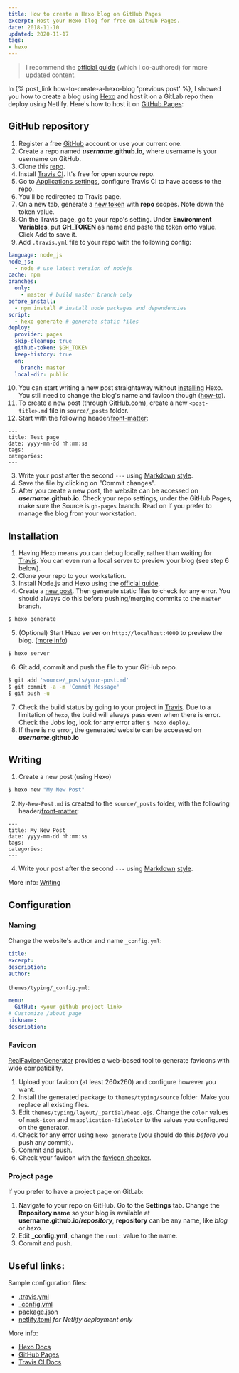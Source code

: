 ```yaml
---
title: How to create a Hexo blog on GitHub Pages
excerpt: Host your Hexo blog for free on GitHub Pages.
date: 2018-11-10
updated: 2020-11-17
tags:
- hexo
---
```


> I recommend the [official guide](https://hexo.io/docs/github-pages) (which I co-authored) for more updated content.

In {% post_link how-to-create-a-hexo-blog 'previous post' %}, I showed you how to create a blog using [Hexo](https://hexo.io) and host it on a GitLab repo then deploy using Netlify. Here's how to host it on [GitHub Pages](https://pages.github.com/):

## GitHub repository
1. Register a free [GitHub](https://github.com/join) account or use your current one.
2. Create a repo named <b>*username*.github.io</b>, where username is your username on GitHub.
3. Clone this [repo](https://gitlab.com/curben/blog).
4. Install [Travis CI](https://github.com/marketplace/travis-ci). It's free for open source repo.
5. Go to [Applications settings](https://github.com/settings/installations), configure Travis CI to have access to the repo.
6. You'll be redirected to Travis page.
7. On a new tab, generate a [new token](https://github.com/settings/tokens) with **repo** scopes. Note down the token value.
8. On the Travis page, go to your repo's setting. Under **Environment Variables**, put **GH_TOKEN** as name and paste the token onto value. Click Add to save it.
9. Add `.travis.yml` file to your repo with the following config:

```yml
language: node_js
node_js:
  - node # use latest version of nodejs
cache: npm
branches:
  only:
    - master # build master branch only
before_install:
  - npm install # install node packages and dependencies
script:
  - hexo generate # generate static files
deploy:
  provider: pages
  skip-cleanup: true
  github-token: $GH_TOKEN
  keep-history: true
  on:
    branch: master
  local-dir: public
```

10. You can start writing a new post straightaway without [installing](#Installation) Hexo. You still need to change the blog's name and favicon though ([how-to](#naming)).
  1. To create a new post (through [GitHub.com](https://help.github.com/en/articles/creating-new-files)), create a new `<post-title>.md` file in `source/_posts` folder.
  2. Start with the following header/[front-matter](https://hexo.io/docs/front-matter):

  ```
  ---
  title: Test page
  date: yyyy-mm-dd hh:mm:ss
  tags:
  categories:
  ---
  ```

  3. Write your post after the second `---` using [Markdown](https://guides.github.com/features/mastering-markdown/) [style](https://help.github.com/articles/basic-writing-and-formatting-syntax/).
  4. Save the file by clicking on "Commit changes".
11. After you create a new post, the website can be accessed on <b>*username*.github.io</b>. Check your repo settings, under the GitHub Pages, make sure the Source is `gh-pages` branch. Read on if you prefer to manage the blog from your workstation.

## Installation
1. Having Hexo means you can debug locally, rather than waiting for [Travis](https://travis-ci.com/). You can even run a local server to preview your blog (see step 6 below).
2. Clone your repo to your workstation.
3. Install Node.js and Hexo using the [official guide](https://hexo.io/docs/).
4. Create a [new post](#Writing). Then generate static files to check for any error. You should always do this before pushing/merging commits to the `master` branch.

```bash
$ hexo generate
```

5. (Optional) Start Hexo server on `http://localhost:4000` to preview the blog. ([more info](https://hexo.io/docs/server))

```bash
$ hexo server
```

6. Git add, commit and push the file to your GitHub repo.

``` bash
$ git add 'source/_posts/your-post.md'
$ git commit -a -m 'Commit Message'
$ git push -u
```

7. Check the build status by going to your project in [Travis](https://travis-ci.com/). Due to a limitation of `hexo`, the build will always pass even when there is error. Check the Jobs log, look for any error after `$ hexo deploy`. 
8.  If there is no error, the generated website can be accessed on <b>*username*.github.io</b>

## Writing
1. Create a new post (using Hexo)

``` bash
$ hexo new "My New Post"
```

2. `My-New-Post.md` is created to the `source/_posts` folder, with the following header/[front-matter](https://hexo.io/docs/front-matter):

```
---
title: My New Post
date: yyyy-mm-dd hh:mm:ss
tags:
categories:
---
```

4. Write your post after the second `---` using [Markdown](https://guides.github.com/features/mastering-markdown/) [style](https://help.github.com/en/articles/basic-writing-and-formatting-syntax).

More info: [Writing](https://hexo.io/docs/writing.html)

## Configuration
### Naming
Change the website's author and name
`_config.yml`:

```yml
title:
excerpt:
description:
author:
```

`themes/typing/_config.yml`:

```yml
menu:
  GitHub: <your-github-project-link>
# Customize /about page
nickname: 
description: 
```

### Favicon
[RealFaviconGenerator](https://realfavicongenerator.net/) provides a web-based tool to generate favicons with wide compatibility.

1. Upload your favicon (at least 260x260) and configure however you want.
1. Install the generated package to `themes/typing/source` folder. Make you replace all existing files.
1. Edit `themes/typing/layout/_partial/head.ejs`. Change the `color` values of `mask-icon` and `msapplication-TileColor` to the values you configured on the generator.
1. Check for any error using `hexo generate` (you should do this *before* you push any commit).
1. Commit and push.
1. Check your favicon with the [favicon checker](https://realfavicongenerator.net/favicon_checker).

### Project page
If you prefer to have a project page on GitLab:

1. Navigate to your repo on GitHub. Go to the **Settings** tab. Change the **Repository name** so your blog is available at <b>username.github.io/*repository*</b>,  **repository** can be any name, like *blog* or *hexo*.
1. Edit **_config.yml**, change the `root:` value to the name.
1. Commit and push.

## Useful links:
Sample configuration files:

- [.travis.yml](https://github.com/curbengh/hexo-testing/blob/master/.travis.yml)
- [_config.yml](https://gitlab.com/curben/blog/blob/master/_config.yml)
- [package.json](https://gitlab.com/curben/blog/blob/master/package.json)
- [netlify.toml](https://gitlab.com/curben/blog/blob/master/netlify.toml) *for Netlify deployment only*

More info:

- [Hexo Docs](https://hexo.io/docs/)
- [GitHub Pages](https://help.github.com/categories/github-pages-basics/)
- [Travis CI Docs](https://docs.travis-ci.com/user/tutorial/)
